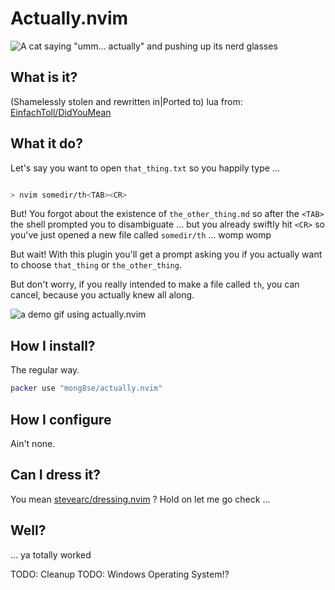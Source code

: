 # Actually.nvim

![A cat saying "umm... actually" and pushing up its nerd glasses](https://media.giphy.com/media/RMwZypp489fuGBI0Ti/giphy.gif)

## What is it?

(Shamelessly stolen and rewritten in|Ported to) lua from:
[EinfachToll/DidYouMean](https://github.com/EinfachToll/DidYouMean)

## What it do?

Let's say you want to open `that_thing.txt` so you happily type ...

```bash

> nvim somedir/th<TAB><CR>

```

But! You forgot about the existence of `the_other_thing.md` so
after the `<TAB>` the shell prompted you to disambiguate ... but you
already swiftly hit `<CR>` so you've just opened a new file
called `somedir/th` ... womp womp

But wait! With this plugin you'll get a prompt asking you if you
actually want to choose `that_thing` or `the_other_thing`.

But don't worry, if you really intended to make a file called `th`,
you can cancel, because you actually knew all along.

![a demo gif using actually.nvim](https://i.imgur.com/iEQxQxO.gifv)
## How I install?

The regular way.

```lua
packer use "mong8se/actually.nvim"
```

## How I configure

Ain't none.

## Can I dress it?

You mean
[stevearc/dressing.nvim](https://github.com/stevearc/dressing.nvim) ?
Hold on let me go check ...

## Well?

... ya totally worked

TODO: Cleanup
TODO: Windows Operating System!?
